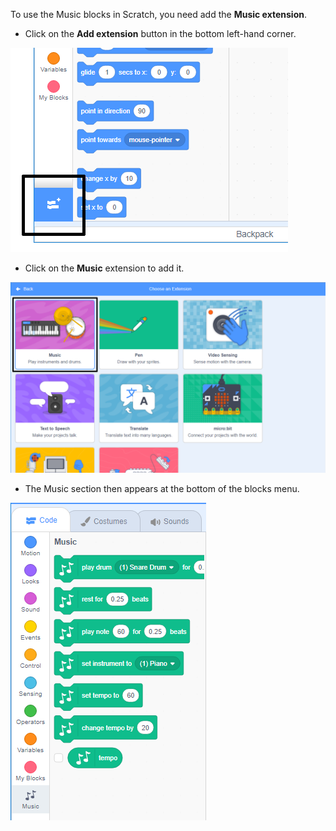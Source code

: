 To use the Music blocks in Scratch, you need add the **Music extension**.

+ Click on the **Add extension** button in the bottom left-hand corner.

![add extension button highlighted](images/add-extension-annotated.png)

+ Click on the **Music** extension to add it.

![pen extension highlighted](images/click-music-annotated.png)

+ The Music section then appears at the bottom of the blocks menu.

![pen extension blocks](images/music-extension-blocks.png)

